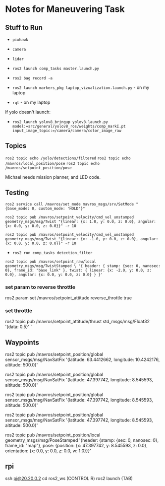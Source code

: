 # Notes for Maneuvering Task

## Stuff to Run

* `pixhawk`
* `camera`
* `lidar`
* `ros2 launch comp_tasks master.launch.py`
* `ros2 bag record -a`

* `ros2 launch markers_pkg laptop_vizualization.launch.py` - on my laptop
* `rqt` - on my laptop

If yolo doesn't launch:
* `ros2 launch yolov8_bringup yolov8.launch.py model:=src/general/yolov8_ros/weights/comp_markI.pt input_image_topic:=/camera/camera/color_image_raw`


## Topics

`ros2 topic echo /yolo/detections/filtered`
`ros2 topic echo /mavros/local_position/pose`
`ros2 topic echo /mavros/setpoint_position/pose`


Michael needs mission planner, and LED code.


## Testing

`ros2 service call /mavros/set_mode mavros_msgs/srv/SetMode "{base_mode: 0, custom_mode: 'HOLD'}"`

`ros2 topic pub /mavros/setpoint_velocity/cmd_vel_unstamped geometry_msgs/msg/Twist "{linear: {x: 1.0, y: 0.0, z: 0.0}, angular: {x: 0.0, y: 0.0, z: 0.0}}" -r 10`

`ros2 topic pub /mavros/setpoint_velocity/cmd_vel_unstamped geometry_msgs/msg/Twist "{linear: {x: -1.0, y: 0.0, z: 0.0}, angular: {x: 0.0, y: 0.0, z: 0.0}}" -r 10`


* `ros2 run comp_tasks detection_filter`


`ros2 topic pub /mavros/setpoint_raw/local geometry_msgs/msg/TwistStamped \
'{
  header: {
    stamp: {sec: 0, nanosec: 0},
    frame_id: "base_link"
  },
  twist: {
    linear: {x: -2.0, y: 0.0, z: 0.0},
    angular: {x: 0.0, y: 0.0, z: 0.0}
  }
}'`



### set param to reverse throttle
ros2 param set /mavros/setpoint_attitude reverse_throttle true

### set throttle
ros2 topic pub /mavros/setpoint_attitude/thrust std_msgs/msg/Float32 '{data: 0.5}'
`

## Waypoints

ros2 topic pub /mavros/setpoint_position/global sensor_msgs/msg/NavSatFix '{latitude: 63.4412662, longitude: 10.4242176, altitude: 500.0}'

ros2 topic pub /mavros/setpoint_position/global sensor_msgs/msg/NavSatFix '{latitude: 47.397742, longitude: 8.545593, altitude: 500.0}'

ros2 topic pub /mavros/setpoint_position/global sensor_msgs/msg/NavSatFix '{latitude: 47.397742, longitude: 8.545593, altitude: 500.0}'

ros2 topic pub /mavros/setpoint_position/global sensor_msgs/msg/NavSatFix '{latitude: 47.397742, longitude: 8.545593, altitude: 500.0}'

ros2 topic pub /mavros/setpoint_position/local geometry_msgs/msg/PoseStamped '{header: {stamp: {sec: 0, nanosec: 0}, frame_id: "map"}, pose: {position: {x: 47.397742, y: 8.545593, z: 0.0}, orientation: {x: 0.0, y: 0.0, z: 0.0, w: 1.0}}}'

## rpi

ssh pi@20.20.0.2
cd ros2_ws
(CONTROL R) ros2 launch (TAB)